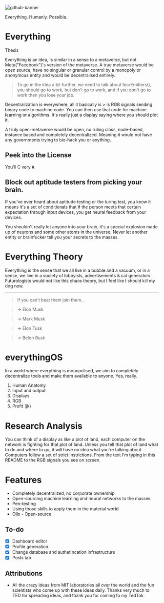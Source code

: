 
![github-banner](https://user-images.githubusercontent.com/45247477/149642872-1c7fa574-a101-4973-8419-68a836d64055.png)

Everything. Humanly. Possible.

# Everything
Thesis

Everything is an idea, is similar in a sense to a metaverse, but not Meta("Facebook")'s version of the metaverse. A true metaverse would be open source, have no singular or granular control by a monopoly or anonymous entity and would be decentralised entirely.

> To go in the idea a bit further, we need to talk about fearEmitters(), you should go to work, but don't go to work, and if you don't go to work then you lose your job.

Decentralization is everywhere, all it basically is > is RGB signals sending binary code to machine code. You can then use that code for machine learning or algorithms. It's really just a display saying where you should plot it.

A truly open-metaverse would be open, no ruling class, node-based, instance based and completely decentralized. Meaning it would not have any governments trying to bio-hack you or anything.

## Peek into the License 

You'll C very #.

## Block out aptitude testers from picking your brain.

If you've ever heard about aptitude testing or the turing test, you know it means it's a set of conditionals that if the person meets that certain expectation through input devices, you get neural feedback from your devices.

You shouldn't really let anyone into your brain, it's a special explosion made up of neurons and some other atoms in the universe. Never let another entity or brainfucker tell you your secrets to the masses.

# Everything Theory
Everything is the sense that we all live in a bubble and a vacuum, or in a sense, we live in a society of lobbyists, advertisements & cat generators. Futurologists would not like this chaos theory, but I feel like I should kill my dog now.

---

> If you can't beat them join them...

>    -> Elon Musk

>    -> Mark Musk

>    -> Elon Tusk

>    -> Belon Busk

# everythingOS

In a world where everything is monopolised, we aim to completely decentralize tools and make them available to anyone. Yes, really.

1) Human Anatomy
2) Input and output
3) Displays
4) RGB
5) Profit (jk)


# Research Analysis
You can think of a display as like a plot of land, each computer on the network is fighting for that plot of land. Unless you tell that plot of land what to do and where to go, it will have no idea what you're talking about. Computers follow a set of strict instrictions. From the text I'm typing in this README to the RGB signals you see on screen. 

# Features
- Completely decentralized, no corporate ownership
- Open-sourcing machine learning and neural networks to the masses
- Pen-testing
- Using those skills to apply them in the material world
- Ollo - Open-source

## To-do

- [x] Dashboard editor
- [x] Profile generation
- [x] Change database and authetincation infrastructure
- [x] Posts tab

## Attributions

- All the crazy ideas from MIT laboratories all over the world and the fun scientists who come up with these ideas daily. Thanks very much to TED for spreading ideas, and thank you for coming to my TedTok.
